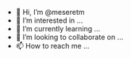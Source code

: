 - 👋 Hi, I’m @meseretm
- 👀 I’m interested in ...
- 🌱 I’m currently learning ...
- 💞️ I’m looking to collaborate on ...
- 📫 How to reach me ...

<!---
meseretm/meseretm is a ✨ special ✨ repository because its `README.md` (this file) appears on your GitHub profile.
You can click the Preview link to take a look at your changes.
--->
